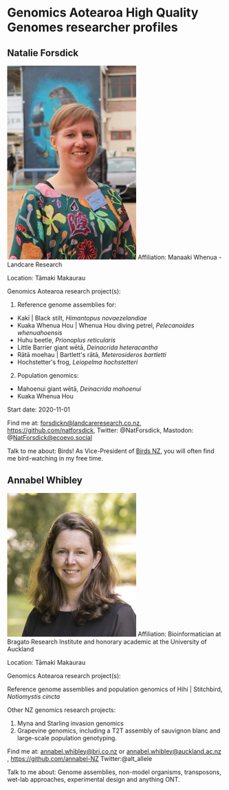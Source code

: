 # Genomics Aotearoa High Quality Genomes researcher profiles

## Natalie Forsdick

<img src="./images/NatForsdick.jpeg" alt="Profile photo of Natalie Forsdick" width="300">
Affiliation: Manaaki Whenua - Landcare Research

Location: Tāmaki Makaurau

Genomics Aotearoa research project(s):
1) Reference genome assemblies for:
- Kakī | Black stilt, *Himantopus novaezelandiae*
- Kuaka Whenua Hou | Whenua Hou diving petrel, *Pelecanoides whenuahoensis*
- Huhu beetle, *Prionoplus reticularis*
- Little Barrier giant wētā, *Deinacrida heteracantha*
- Rātā moehau | Bartlett's rātā, *Meterosideros bartletti*
- Hochstetter's frog, *Leiopelma hochstetteri*
    
2) Population genomics:
    
- Mahoenui giant wētā, *Deinacrida mahoenui*
- Kuaka Whenua Hou
    
Start date: 2020-11-01

Find me at: forsdickn@landcareresearch.co.nz, https://github.com/natforsdick, Twitter: @NatForsdick, Mastodon: @NatForsdick@ecoevo.social 

Talk to me about: Birds! As Vice-President of [Birds NZ](www.birdsnz.org.nz), you will often find me bird-watching in my free time. 

## Annabel Whibley
<img src="./images/AnnabelWhibley.jpg" alt="Profile photo of Annabel Whibley" width="300">
Affiliation: Bioinformatician at Bragato Research Institute and honorary academic at the University of Auckland 

Location: Tāmaki Makaurau

Genomics Aotearoa research project(s):

Reference genome assemblies and population genomics of  Hihi | Stitchbird, *Notiomystis cincta*

Other NZ genomics research projects:
1) Myna and Starling invasion genomics
2) Grapevine genomics, including a T2T assembly of sauvignon blanc and large-scale population genotyping.

Find me at: annabel.whibley@bri.co.nz or annabel.whibley@auckland.ac.nz , https://github.com/annabel-NZ Twitter:@alt_allele

Talk to me about: Genome assemblies, non-model organisms, transposons, wet-lab approaches, experimental design and anything ONT.
